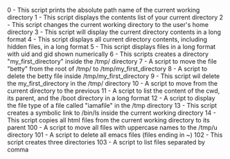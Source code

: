0 - This script prints the absolute path name of the current working directory
1 - This script displays the contents list of your current directory
2 - This script changes the current working directory to the user's home directory
3 - This script will display the current directory contents in a long format
4 - This script displays all current directory contents, including hidden files, in a long format
5 - This script displays files in a long format with uid and gid shown numerically
6 - This scripts creates a directory "my_first_directory" inside the /tmp/ directory
7 - A script to move the file "betty" from the root of /tmp/ to /tmp/my_first_directory
8 - A script to delete the betty file inside /tmp/my_first_directory
9 - This script wil delete the my_first_directory in the /tmp/ directory
10 - A script to move from the current directory to the previous
11 - A script to list the content of the cwd, its parent, and the /boot directory in a long format
12 - A script to display the file type of a file called "iamafile" in the /tmp directory
13 - This script creates a symbolic link to /bin/ls inside the current working directory
14 - This script copies all html files from the current working directory to its parent
100 - A script to move all files with uppercase names to the /tmp/u directory
101 - A script to delete all emacs files (files ending in ~)
102 - This script creates three directories
103 - A script to list files separated by comma
